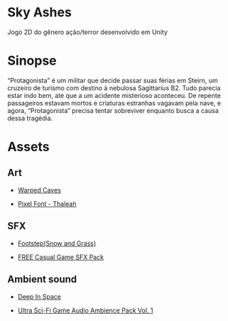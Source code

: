 # Sky Ashes

Jogo 2D do gênero ação/terror desenvolvido em Unity

# Sinopse

“Protagonista” é um militar que decide passar suas férias em Steirn, um cruzeiro de turismo com destino à nebulosa Sagittarius B2. Tudo parecia estar indo bem, até que a um acidente misterioso aconteceu. De repente passageiros estavam mortos e criaturas estranhas vagavam pela nave, e agora, “Protagonista” precisa tentar sobreviver enquanto busca a causa dessa tragédia.

# Assets

## Art

- [Warped Caves](https://assetstore.unity.com/packages/2d/characters/warped-caves-103250)

- [Pixel Font - Thaleah](https://assetstore.unity.com/packages/2d/fonts/free-pixel-font-thaleah-140059)

## SFX

- [Footstep(Snow and Grass)](https://assetstore.unity.com/packages/audio/sound-fx/footstep-snow-and-grass-90678)

- [FREE Casual Game SFX Pack](https://assetstore.unity.com/packages/audio/sound-fx/free-casual-game-sfx-pack-54116)

## Ambient sound

- [Deep In Space](https://assetstore.unity.com/packages/audio/music/electronic/deep-in-space-88071)

- [Ultra Sci-Fi Game Audio Ambience Pack Vol. 1](https://assetstore.unity.com/packages/audio/ambient/sci-fi/ultra-sci-fi-game-audio-ambience-pack-vol-1-109536)
